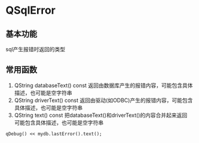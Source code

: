# QSqlError

## 基本功能
sql产生报错时返回的类型  

## 常用函数
1. QString databaseText() const
返回由数据库产生的报错内容，可能包含具体描述，也可能是空字符串
2. QString driverText() const
返回由驱动(如ODBC)产生的报错内容，可能包含具体描述，也可能是空字符串
3. QString text() const
把databaseText()和driverText()的内容合并起来返回  
可能包含具体描述，也可能是空字符串  
```
qDebug() << mydb.lastError().text();
```